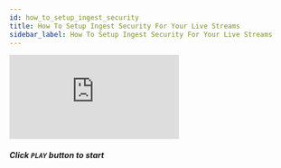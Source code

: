 ```yaml
---
id: how_to_setup_ingest_security
title: How To Setup Ingest Security For Your Live Streams
sidebar_label: How To Setup Ingest Security For Your Live Streams
---
```


<div class="video-wrap">
    <div class="video-container">
        <iframe src="https://www.youtube.com/embed/M_chQzdc5m0" frameborder="0" allowfullscreen></iframe>
    </div>
</div>

##### *Click `PLAY` button to start*
